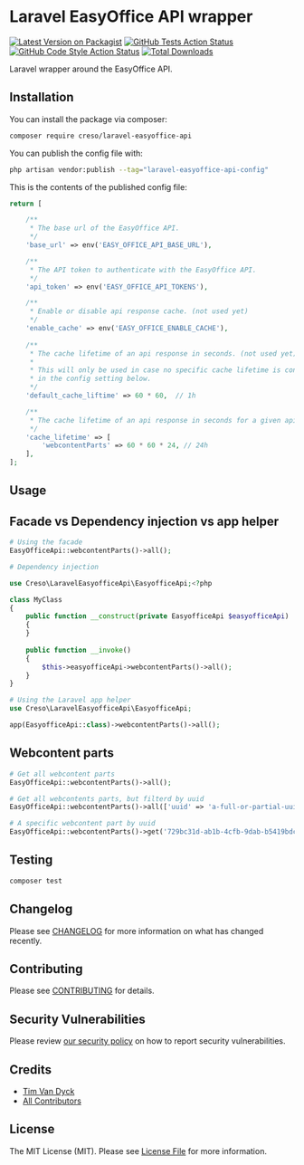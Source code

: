 # Laravel EasyOffice API wrapper

[![Latest Version on Packagist](https://img.shields.io/packagist/v/creso/laravel-easyoffice-api.svg?style=flat-square)](https://packagist.org/packages/creso/laravel-easyoffice-api)
[![GitHub Tests Action Status](https://img.shields.io/github/workflow/status/creso/laravel-easyoffice-api/run-tests?label=tests)](https://github.com/creso/laravel-easyoffice-api/actions?query=workflow%3Arun-tests+branch%3Amain)
[![GitHub Code Style Action Status](https://img.shields.io/github/workflow/status/creso/laravel-easyoffice-api/Fix%20PHP%20code%20style%20issues?label=code%20style)](https://github.com/creso/laravel-easyoffice-api/actions?query=workflow%3A"Fix+PHP+code+style+issues"+branch%3Amain)
[![Total Downloads](https://img.shields.io/packagist/dt/creso/laravel-easyoffice-api.svg?style=flat-square)](https://packagist.org/packages/creso/laravel-easyoffice-api)

Laravel wrapper around the EasyOffice API.

## Installation

You can install the package via composer:

```bash
composer require creso/laravel-easyoffice-api
```

You can publish the config file with:

```bash
php artisan vendor:publish --tag="laravel-easyoffice-api-config"
```

This is the contents of the published config file:

```php
return [

    /**
     * The base url of the EasyOffice API.
     */
    'base_url' => env('EASY_OFFICE_API_BASE_URL'),

    /**
     * The API token to authenticate with the EasyOffice API.
     */
    'api_token' => env('EASY_OFFICE_API_TOKENS'),

    /**
     * Enable or disable api response cache. (not used yet)
     */
    'enable_cache' => env('EASY_OFFICE_ENABLE_CACHE'),
    
    /**
     * The cache lifetime of an api response in seconds. (not used yet)
     *
     * This will only be used in case no specific cache lifetime is configured for the api type
     * in the config setting below.
     */
    'default_cache_liftime' => 60 * 60,  // 1h

    /**
     * The cache lifetime of an api response in seconds for a given api type. (not used yet)
     */
    'cache_lifetime' => [
        'webcontentParts' => 60 * 60 * 24, // 24h
    ],
];
```

## Usage

## Facade vs Dependency injection vs app helper

```php
# Using the facade
EasyOfficeApi::webcontentParts()->all();
```

```php
# Dependency injection

use Creso\LaravelEasyofficeApi\EasyofficeApi;<?php

class MyClass 
{
    public function __construct(private EasyofficeApi $easyofficeApi)
    {
    }
    
    public function __invoke()
    {
        $this->easyofficeApi->webcontentParts()->all();    
    }    
}
```

```php
# Using the Laravel app helper
use Creso\LaravelEasyofficeApi\EasyofficeApi;

app(EasyofficeApi::class)->webcontentParts()->all();
```

## Webcontent parts

```php
# Get all webcontent parts
EasyOfficeApi::webcontentParts()->all();

# Get all webcontents parts, but filterd by uuid
EasyOfficeApi::webcontentParts()->all(['uuid' => 'a-full-or-partial-uuid-to-filter-on']);

# A specific webcontent part by uuid
EasyOfficeApi::webcontentParts()->get('729bc31d-ab1b-4cfb-9dab-b5419bdc92ca');
```

## Testing

```bash
composer test
```

## Changelog

Please see [CHANGELOG](CHANGELOG.md) for more information on what has changed recently.

## Contributing

Please see [CONTRIBUTING](CONTRIBUTING.md) for details.

## Security Vulnerabilities

Please review [our security policy](../../security/policy) on how to report security vulnerabilities.

## Credits

- [Tim Van Dyck](https://github.com/creso-be)
- [All Contributors](../../contributors)

## License

The MIT License (MIT). Please see [License File](LICENSE.md) for more information.
